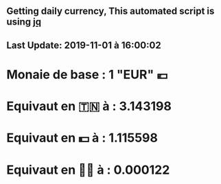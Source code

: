 ## Getting daily currency, This automated script is using [jq](https://stedolan.github.io/jq/)
## Last Update:  2019-11-01 à 16:00:02
 # Monaie de base : 1 "EUR" 💶 
 # Equivaut en 🇹🇳 à :  3.143198 
 # Equivaut en 💵 à : 1.115598
 # Equivaut en 🐱‍💻 à :  0.000122
